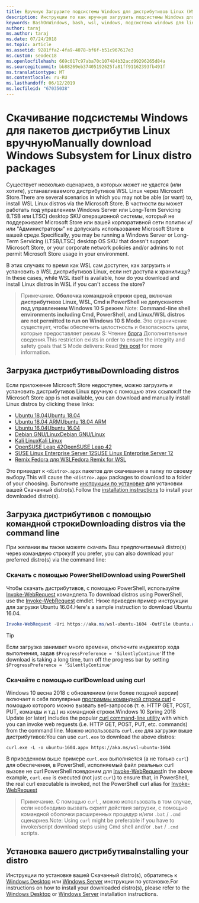 ```yaml
---
title: Вручную Загрузите подсистемы Windows для дистрибутивов Linux (WSL)
description: Инструкции по как вручную загрузить подсистемы Windows для дистрибутивов Linux.
keywords: BashOnWindows, bash, wsl, windows, подсистема windows для linux, WSL, подсистеме windows дистрибутива, ubuntu, openSUSE, SLES, debian, kali
author: taraj
ms.author: taraj
ms.date: 07/24/2018
ms.topic: article
ms.assetid: 9281ffa2-4fa9-4078-bf6f-b51c967617e3
ms.custom: seodec18
ms.openlocfilehash: 669c017c97aba70c107484b32acd99296265d84a
ms.sourcegitcommit: bb88269eb37405192625fa81ff91162393fb491f
ms.translationtype: MT
ms.contentlocale: ru-RU
ms.lasthandoff: 06/12/2019
ms.locfileid: "67035038"
---
```

# <a name="manually-download-windows-subsystem-for-linux-distro-packages"></a><span data-ttu-id="0ec07-104">Скачивание подсистемы Windows для пакетов дистрибутив Linux вручную</span><span class="sxs-lookup"><span data-stu-id="0ec07-104">Manually download Windows Subsystem for Linux distro packages</span></span>

<span data-ttu-id="0ec07-105">Существует несколько сценариев, в которых может не удастся (или хотите), устанавливаемого дистрибутивов WSL Linux через Microsoft Store.</span><span class="sxs-lookup"><span data-stu-id="0ec07-105">There are several scenarios in which you may not be able (or want) to, install WSL Linux distros via the Microsoft Store.</span></span> <span data-ttu-id="0ec07-106">В частности вы может работать под управлением Windows Server или Long-Term Servicing (LTSB или LTSC) desktop SKU операционной системы, который не поддерживает Microsoft Store или вашей корпоративной сети политик и/или "Администраторы" не допускать использование Microsoft Store в вашей среде.</span><span class="sxs-lookup"><span data-stu-id="0ec07-106">Specifically, you may be running a Windows Server or Long-Term Servicing (LTSB/LTSC) desktop OS SKU that doesn't support Microsoft Store, or your corporate network policies and/or admins to not permit Microsoft Store usage in your environment.</span></span>

<span data-ttu-id="0ec07-107">В этих случаях то время как WSL сам доступен, как загрузить и установить в WSL дистрибутивов Linux, если нет доступа к хранилищу?</span><span class="sxs-lookup"><span data-stu-id="0ec07-107">In these cases, while WSL itself is available, how do you download and install Linux distros in WSL if you can't access the store?</span></span>

> <span data-ttu-id="0ec07-108">Примечание. **Оболочка командной строки сред, включая дистрибутивов Linux, WSL, Cmd и PowerShell не допускаются под управлением Windows 10 S режим**.</span><span class="sxs-lookup"><span data-stu-id="0ec07-108">Note: **Command-line shell environments including Cmd, PowerShell, and Linux/WSL distros are not permitted to run on Windows 10 S Mode**.</span></span> <span data-ttu-id="0ec07-109">Это ограничение существует, чтобы обеспечить целостность и безопасность цели, которые предоставляет режим S: Чтение [блога](https://blogs.msdn.microsoft.com/commandline/2017/05/18/will-linux-distros-run-on-windows-10-s/) Дополнительные сведения.</span><span class="sxs-lookup"><span data-stu-id="0ec07-109">This restriction exists in order to ensure the integrity and safety goals that S Mode delivers: Read [this post](https://blogs.msdn.microsoft.com/commandline/2017/05/18/will-linux-distros-run-on-windows-10-s/) for more information.</span></span>

## <a name="downloading-distros"></a><span data-ttu-id="0ec07-110">Загрузка дистрибутивы</span><span class="sxs-lookup"><span data-stu-id="0ec07-110">Downloading distros</span></span>

<span data-ttu-id="0ec07-111">Если приложение Microsoft Store недоступен, можно загрузить и установить дистрибутивов Linux вручную с помощью этих ссылок:</span><span class="sxs-lookup"><span data-stu-id="0ec07-111">If the Microsoft Store app is not available, you can download and manually install Linux distros by clicking these links:</span></span>
* [<span data-ttu-id="0ec07-112">Ubuntu 18.04</span><span class="sxs-lookup"><span data-stu-id="0ec07-112">Ubuntu 18.04</span></span>](https://aka.ms/wsl-ubuntu-1804)
* [<span data-ttu-id="0ec07-113">Ubuntu 18.04 ARM</span><span class="sxs-lookup"><span data-stu-id="0ec07-113">Ubuntu 18.04 ARM</span></span>](https://aka.ms/wsl-ubuntu-1804-arm)
* [<span data-ttu-id="0ec07-114">Ubuntu 16.04</span><span class="sxs-lookup"><span data-stu-id="0ec07-114">Ubuntu 16.04</span></span>](https://aka.ms/wsl-ubuntu-1604)
* [<span data-ttu-id="0ec07-115">Debian GNU/Linux</span><span class="sxs-lookup"><span data-stu-id="0ec07-115">Debian GNU/Linux</span></span>](https://aka.ms/wsl-debian-gnulinux)
* [<span data-ttu-id="0ec07-116">Kali Linux</span><span class="sxs-lookup"><span data-stu-id="0ec07-116">Kali Linux</span></span>](https://aka.ms/wsl-kali-linux)
* [<span data-ttu-id="0ec07-117">OpenSUSE Leap 42</span><span class="sxs-lookup"><span data-stu-id="0ec07-117">OpenSUSE Leap 42</span></span>](https://aka.ms/wsl-opensuse-42)
* [<span data-ttu-id="0ec07-118">SUSE Linux Enterprise Server 12</span><span class="sxs-lookup"><span data-stu-id="0ec07-118">SUSE Linux Enterprise Server 12</span></span>](https://aka.ms/wsl-sles-12)
* [<span data-ttu-id="0ec07-119">Remix Fedora для WSL</span><span class="sxs-lookup"><span data-stu-id="0ec07-119">Fedora Remix for WSL</span></span>](https://github.com/WhitewaterFoundry/WSLFedoraRemix/releases/)

<span data-ttu-id="0ec07-120">Это приведет к `<distro>.appx` пакетов для скачивания в папку по своему выбору.</span><span class="sxs-lookup"><span data-stu-id="0ec07-120">This will cause the `<distro>.appx` packages to download to a folder of your choosing.</span></span> <span data-ttu-id="0ec07-121">Выполните [инструкции по установке](#installing-your-distro) для установки вашей Скачанный distro(s).</span><span class="sxs-lookup"><span data-stu-id="0ec07-121">Follow the [installation instructions](#installing-your-distro) to install your downloaded distro(s).</span></span>

## <a name="downloading-distros-via-the-command-line"></a><span data-ttu-id="0ec07-122">Загрузка дистрибутивов с помощью командной строки</span><span class="sxs-lookup"><span data-stu-id="0ec07-122">Downloading distros via the command line</span></span>
<span data-ttu-id="0ec07-123">При желании вы также можете скачать Ваш предпочитаемый distro(s) через командную строку:</span><span class="sxs-lookup"><span data-stu-id="0ec07-123">If you prefer, you can also download your preferred distro(s) via the command line:</span></span>

 ### <a name="download-using-powershell"></a><span data-ttu-id="0ec07-124">Скачать с помощью PowerShell</span><span class="sxs-lookup"><span data-stu-id="0ec07-124">Download using PowerShell</span></span>
 <span data-ttu-id="0ec07-125">Чтобы скачать дистрибутивов, с помощью PowerShell, используйте [Invoke-WebRequest](https://msdn.microsoft.com/powershell/reference/5.1/microsoft.powershell.utility/invoke-webrequest) командлета.</span><span class="sxs-lookup"><span data-stu-id="0ec07-125">To download distros using PowerShell, use the [Invoke-WebRequest](https://msdn.microsoft.com/powershell/reference/5.1/microsoft.powershell.utility/invoke-webrequest) cmdlet.</span></span> <span data-ttu-id="0ec07-126">Ниже приведен пример инструкции для загрузки Ubuntu 16.04.</span><span class="sxs-lookup"><span data-stu-id="0ec07-126">Here's a sample instruction to download Ubuntu 16.04.</span></span>

```powershell
Invoke-WebRequest -Uri https://aka.ms/wsl-ubuntu-1604 -OutFile Ubuntu.appx -UseBasicParsing
```

> [!TIP]
> <span data-ttu-id="0ec07-127">Если загрузка занимает много времени, отключите индикатор хода выполнения, задав `$ProgressPreference = 'SilentlyContinue'`</span><span class="sxs-lookup"><span data-stu-id="0ec07-127">If the download is taking a long time, turn off the progress bar by setting `$ProgressPreference = 'SilentlyContinue'`</span></span>

### <a name="download-using-curl"></a><span data-ttu-id="0ec07-128">Скачайте с помощью curl</span><span class="sxs-lookup"><span data-stu-id="0ec07-128">Download using curl</span></span>
<span data-ttu-id="0ec07-129">Windows 10 весна 2018 с обновлением (или более поздней версии) включает в себя популярные [программы командной строки curl](https://curl.haxx.se/) с помощью которого можно вызвать веб-запросов (т. е. HTTP GET, POST, PUT, команды и т.д.) из командной строки.</span><span class="sxs-lookup"><span data-stu-id="0ec07-129">Windows 10 Spring 2018 Update (or later) includes the popular [curl command-line utility](https://curl.haxx.se/) with which you can invoke web requests (i.e. HTTP GET, POST, PUT, etc. commands) from the command line.</span></span> <span data-ttu-id="0ec07-130">Можно использовать `curl.exe` для загрузки выше дистрибутивов:</span><span class="sxs-lookup"><span data-stu-id="0ec07-130">You can use `curl.exe` to download the above distros:</span></span>

```console
curl.exe -L -o ubuntu-1604.appx https://aka.ms/wsl-ubuntu-1604
```

<span data-ttu-id="0ec07-131">В приведенном выше примере `curl.exe` выполняется (а не только `curl`) для обеспечения, в PowerShell, исполняемый файл реальных curl вызове не curl PowerShell псевдоним для [Invoke-WebRequest](https://docs.microsoft.com/en-us/powershell/module/microsoft.powershell.utility/invoke-webrequest?view=powershell-6)</span><span class="sxs-lookup"><span data-stu-id="0ec07-131">In the above example, `curl.exe` is executed (not just `curl`) to ensure that, in PowerShell, the real curl executable is invoked, not the PowerShell curl alias for [Invoke-WebRequest](https://docs.microsoft.com/en-us/powershell/module/microsoft.powershell.utility/invoke-webrequest?view=powershell-6)</span></span>

> <span data-ttu-id="0ec07-132">Примечание. С помощью `curl` , можно использовать в том случае, если необходимо вызвать скрипт действия загрузки, с помощью командной оболочки расширенных процедур и/или `.bat`  /  `.cmd` сценариев.</span><span class="sxs-lookup"><span data-stu-id="0ec07-132">Note: Using `curl` might be preferable if you have to invoke/script download steps using Cmd shell and/or `.bat` / `.cmd` scripts.</span></span>

## <a name="installing-your-distro"></a><span data-ttu-id="0ec07-133">Установка вашего дистрибутива</span><span class="sxs-lookup"><span data-stu-id="0ec07-133">Installing your distro</span></span>
<span data-ttu-id="0ec07-134">Инструкции по установке вашей Скачанный distro(s), обратитесь к [Windows Desktop](install-win10.md) или [Windows Server](install-on-server.md) инструкции по установке.</span><span class="sxs-lookup"><span data-stu-id="0ec07-134">For instructions on how to install your downloaded distro(s), please refer to the [Windows Desktop](install-win10.md) or [Windows Server](install-on-server.md) installation instructions.</span></span>
